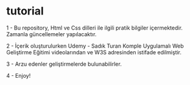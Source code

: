 # tutorial
1 - Bu repository, Html ve Css dilleri ile ilgili pratik bilgiler içermektedir. Zamanla güncellemeler yapılacaktır.

2 - İçerik oluşturulurken Udemy - Sadık Turan Komple Uygulamalı Web Geliştirme Eğitimi videolarından ve W3S adresinden istifade edilmiştir. 

3 - Arzu edenler geliştirmelerde bulunabilirler.

4 - Enjoy!